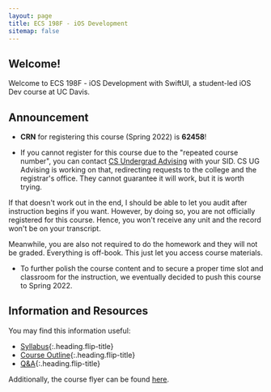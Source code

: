 ```yaml
---
layout: page
title: ECS 198F - iOS Development
sitemap: false
---
```


## Welcome!

Welcome to ECS 198F - iOS Development with SwiftUI, a student-led iOS Dev course at UC Davis.

## Announcement

- **CRN** for registering this course (Spring 2022) is **62458**!

- If you cannot register for this course due to the "repeated course number", you can contact [CS Undergrad Advising](mailto:csugadvising@ucdavis.edu) with your SID. CS UG Advising is working on that, redirecting requests to the college and the registrar's office. They cannot guarantee it will work, but it is worth trying.

If that doesn't work out in the end, I should be able to let you audit after instruction begins if you want. However, by doing so, you are not officially registered for this course. Hence, you won't receive any unit and the record won't be on your transcript.

Meanwhile, you are also not required to do the homework and they will not be graded. Everything is off-book. This just let you access course materials.

- To further polish the course content and to secure a proper time slot and classroom for the instruction, we eventually decided to push this course to Spring 2022.



## Information and Resources

You may find this information useful:

- [Syllabus]{:.heading.flip-title}
- [Course Outline]{:.heading.flip-title}
- [Q&A]{:.heading.flip-title}


Additionally, the course flyer can be found [here](/assets/static/ecs198f003-ios-flyer-spring-2022.pdf).



[Syllabus]: syllabus
[Course Outline]: outline
[Q&A]: qna
